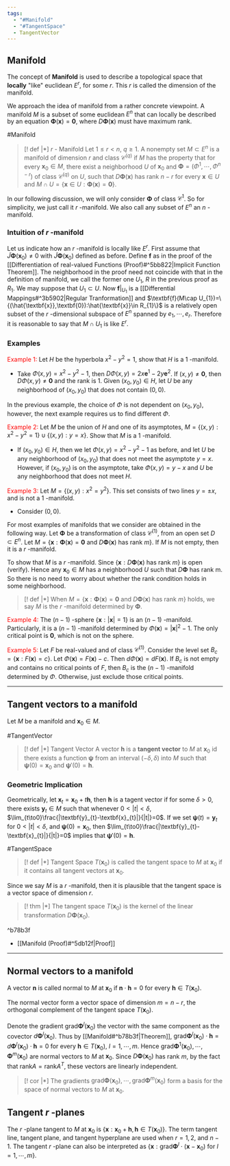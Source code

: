 ```yaml
---
tags:
  - "#Manifold"
  - "#TangentSpace"
  - TangentVector
---
```

## Manifold

The concept of **Manifold** is used to describe a topological space that **locally** "like" euclidean $E^{r}$, for some $r$. This $r$ is called the dimension of the manifold.

We approach the idea of manifold from a rather concrete viewpoint. A manifold $M$ is a subset of some euclidean $E^{n}$ that can locally be described by an equation $\boldsymbol{\Phi}(\textbf{x})=\textbf{0}$, where $D\boldsymbol{\Phi}(\textbf{x})$ must have maximum rank. 

 #Manifold 
>[! def |*] $r$ - Manifold
>Let $1\leq r<n$, $q\geq 1$. A nonempty set $M\subset E^{n}$ is a manifold of dimension $r$ and class $\mathscr{C}^{(q)}$ if $M$ has the property that for every $\textbf{x}_{0}\in M$, there exist a neighborhood $U$ of $\textbf{x}_{0}$ and $\boldsymbol{\Phi}=(\Phi^{1}, \cdots, \Phi^{n-r})$ of class $\mathscr{C}^{(q)}$ on $U$, such that $D\boldsymbol{\Phi}(\textbf{x})$ has rank $n-r$ for every $\textbf{x}\in U$ and $M\cap U=\{\textbf{x}\in U:\boldsymbol{\Phi}(\textbf{x})=\textbf{0}\}$.

In our following discussion, we will only consider $\boldsymbol{\Phi}$ of class $\mathscr{C}^{1}$. So for simplicity, we just call it $r$ -manifold. We also call any subset of $E^{n}$ an $n$ -manifold.

### Intuition of $r$ -manifold

Let us indicate how an $r$ -manifold is locally like $E^{r}$. First assume that $\tilde{J}\boldsymbol{\Phi}(\textbf{x}_{0})\neq 0$ with $\tilde{J}\boldsymbol{\Phi}(\textbf{x}_{0})$ defined as before. Define $\textbf{f}$ as in the proof of the [[Differentiation of real-valued Functions (Proof)#^5bb822|Implicit Function Theorem]]. The neighborhood in the proof need not coincide with that in the definition of manifold, we call the former one $U_{1}$, $R$ in the previous proof as $R_{1}$. We may suppose that $U_{1}\subset U$. Now $\textbf{f}|_{U_{1}}$ is a [[Differential Mappings#^3b5902|Regular Tranformation]] and $\textbf{f}(M\cap U_{1})=\{(\hat{\textbf{x}},\textbf{0}):\hat{\textbf{x}}\in R_{1}\}$ is a relatively open subset of the $r$ -dimensional subspace of $E^{n}$ spanned by $e_{1}, \cdots, e_{r}$. Therefore it is reasonable to say that $M\cap U_{1}$ is like $E^{r}$.

### Examples

<font color="#ff0000">Example 1:</font> Let $H$ be the hyperbola $x^{2}-y^{2}=1$, show that $H$ is a $1$ -manifold.
- Take $\Phi(x,y)=x^{2}-y^{2}-1$, then $D\Phi(x,y)=2x\textbf{e}^{1}-2y\textbf{e}^{2}$. If $(x,y)\neq\textbf{0}$, then $D\Phi(x,y)\neq\textbf{0}$ and the rank is $1$. Given $(x_{0},y_{0})\in H$, let $U$ be any neighborhood of $(x_{0},y_{0})$ that does not contain $(0,0)$.

In the previous example, the choice of $\Phi$ is not dependent on $(x_{0},y_{0})$, however, the next example requires us to find different $\Phi$.

<font color="#ff0000">Example 2:</font> Let $M$ be the union of $H$ and one of its asymptotes, $M=\{(x,y):x^{2}-y^{2}=1\}\cup\{(x,y):y=x\}$. Show that $M$ is a $1$ -manifold.
- If $(x_{0},y_{0})\in H$, then we let $\Phi(x,y)=x^{2}-y^{2}-1$ as before, and let $U$ be any neighborhood of $(x_{0},y_{0})$ that does not meet the asymptote $y=x$. However, if $(x_{0},y_{0})$ is on the asymptote, take $\Phi(x,y)=y-x$ and $U$ be any neighborhood that does not meet $H$. 

<font color="#ff0000">Example 3:</font> Let $M=\{(x,y):x^{2}=y^{2}\}$. This set consists of two lines $y=\pm x$, and is not a $1$ -manifold.
- Consider $(0,0)$.

For most examples of manifolds that we consider are obtained in the following way. Let ${} \boldsymbol{\Phi} {}$ be a transformation of class $\mathscr{C}^{(1)}$, from an open set $D\subset E^{n}$. Let $M=\{\textbf{x}:\boldsymbol{\Phi}(\textbf{x})=\textbf{0} \text{ and } D\boldsymbol{\Phi}(\textbf{x})\text{ has rank }m\}$. If $M$ is not empty, then it is a $r$ -manifold.

To show that $M$ is a $r$ -manifold. Since $\{\textbf{x}:D\boldsymbol{\Phi}(\textbf{x})\text{ has rank }m\}$ is open (verify). Hence any $\textbf{x}_{0}\in M$ has a neighborhood $U$ such that $D\boldsymbol{\Phi}$ has rank m. So there is no need to worry about whether the rank condition holds in some neighborhood.

>[! def |*] 
>When $M=\{\textbf{x}:\boldsymbol{\Phi}(\textbf{x})=\textbf{0} \text{ and } D\boldsymbol{\Phi}(\textbf{x})\text{ has rank }m\}$ holds, we say $M$ is the $r$ -manifold determined by $\boldsymbol{\Phi}$.

<font color="#ff0000">Example 4:</font> The $(n-1)$ -sphere $\{\textbf{x}:|\textbf{x}|=1\}$ is an $(n-1)$ -manifold. Particularly, it is a $(n-1)$ -manifold determined by $\Phi(\textbf{x})=|\textbf{x}|^{2}-1$. The only critical point is $\textbf{0}$, which is not on the sphere.

<font color="#ff0000">Example 5:</font> Let $F$ be real-valued and of class $\mathscr{C}^{(1)}$. Consider the level set $B_{c}=\{\textbf{x}:F(\textbf{x})=c\}$. Let $\Phi(\textbf{x})=F(\textbf{x})-c$. Then $d\Phi(\textbf{x})=dF(\textbf{x})$. If $B_{c}$ is not empty and contains no critical points of $F$, then $B_{c}$ is the $(n-1)$ -manifold determined by $\Phi$. Otherwise, just exclude those critical points.

---

## Tangent vectors to a manifold

Let $M$ be a manifold and $\textbf{x}_{0}\in M$.

#TangentVector
>[! def |*] Tangent Vector
>A vector $\textbf{h}$ is a **tangent vector** to $M$ at $\textbf{x}_{0}$ id there exists a function $\boldsymbol{\psi}$ from an interval $(-\delta,\delta)$ into $M$ such that $\boldsymbol{\psi}(0)=\textbf{x}_{0}$ and $\boldsymbol{\psi}'(0)=\textbf{h}$.

### Geometric Implication

Geometrically, let $\textbf{x}_{t}=\textbf{x}_{0}+t\textbf{h}$, then $\textbf{h}$ is a tagent vector if for some $\delta>0$, there exists $\textbf{y}_{t}\in M$ such that whenever $0<|t|<\delta$, $\lim_{t\to0}\frac{|\textbf{y}_{t}-\textbf{x}_{t}|}{|t|}=0$. If we set $\boldsymbol{\psi}(t)=\textbf{y}_{t}$ for $0<|t|<\delta$, and $\boldsymbol{\psi}(0)=\textbf{x}_{0}$, then $\lim_{t\to0}\frac{|\textbf{y}_{t}-\textbf{x}_{t}|}{|t|}=0$ implies that $\boldsymbol{\psi}'(0)=\textbf{h}$.

#TangentSpace
>[! def |*] Tangent Space
> $T(\textbf{x}_{0})$ is called the tangent space to $M$ at $\textbf{x}_{0}$ if it contains all tangent vectors at $\textbf{x}_{0}$.

Since we say $M$ is a $r$ -manifold, then it is plausible that the tangent space is a vector space of dimension $r$.

>[! thm |*] 
>The tangent space $T(\textbf{x}_{0})$ is the kernel of the linear transformation $D\boldsymbol{\Phi}(\textbf{x}_{0})$.
>

^b78b3f

- [[Manifold (Proof)#^5db12f|Proof]]

---

## Normal vectors to a manifold

A vector $\textbf{n}$ is called normal to $M$ at $\textbf{x}_{0}$ if $\textbf{n}\cdot\textbf{h}=0$ for every $\textbf{h}\in T(\textbf{x}_{0})$.

The normal vector form a vector space of dimension $m=n-r$, the orthogonal complement of the tangent space $T(\textbf{x}_{0})$.

Denote the gradient ${} \text{grad}\boldsymbol{\Phi}^{l}(\textbf{x}_{0}) {}$ the vector with the same component as the covector $d\boldsymbol{\Phi}^{l}(\textbf{x}_{0})$. Thus by [[Manifold#^b78b3f|Theorem]], $\text{grad}\boldsymbol{\Phi}^{l}(\textbf{x}_{0})\cdot\textbf{h}=d\boldsymbol{\Phi}^{l}(\textbf{x}_{0})\cdot\textbf{h}=0$ for every $\textbf{h}\in T(\textbf{x}_{0})$, $l=1, \cdots, m$. Hence $\text{grad}\boldsymbol{\Phi}^{1}(\textbf{x}_{0}), \cdots, \boldsymbol{\Phi}^{m}(\textbf{x}_{0})$ are normal vectors to $M$ at $\textbf{x}_{0}$. Since $D\boldsymbol{\Phi}(\textbf{x}_{0})$ has rank $m$, by the fact that $\text{rank}A = \text{rank}A^{T}$, these vectors are linearly independent.

>[! cor |*] 
>The gradients $\text{grad}\boldsymbol{\Phi}(\textbf{x}_{0}), \cdots, \text{grad}\boldsymbol{\Phi}^{m}(\textbf{x}_{0})$ form a basis for the space of normal vectors to $M$ at $\textbf{x}_{0}$.

## Tangent $r$ -planes

The $r$ -plane tangent to $M$ at $\textbf{x}_{0}$ is $\{\textbf{x}:\textbf{x}_{0}+\textbf{h}, \textbf{h}\in T(\textbf{x}_{0})\}$. The term tangent line, tangent plane, and tangent hyperplane are used when $r=1,2$, and $n-1$. The tangent $r$ -plane can also be interpreted as $\{\textbf{x}: \text{grad}\boldsymbol{\Phi}^{l}\cdot(\textbf{x}-\textbf{x}_{0}) \text{ for } l=1, \cdots, m\}$.






